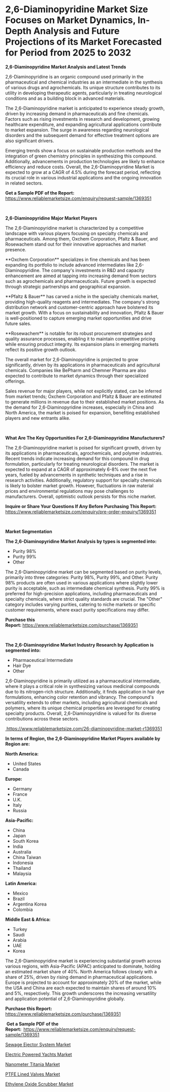 <p><h1>2,6-Diaminopyridine Market Size Focuses on Market Dynamics, In-Depth Analysis and Future Projections of its Market Forecasted for Period from 2025 to 2032</h1></p><p><strong>2,6-Diaminopyridine Market Analysis and Latest Trends</strong></p>
<p><p>2,6-Diaminopyridine is an organic compound used primarily in the pharmaceutical and chemical industries as an intermediate in the synthesis of various drugs and agrochemicals. Its unique structure contributes to its utility in developing therapeutic agents, particularly in treating neurological conditions and as a building block in advanced materials.</p><p>The 2,6-Diaminopyridine market is anticipated to experience steady growth, driven by increasing demand in pharmaceuticals and fine chemicals. Factors such as rising investments in research and development, growing healthcare expenditure, and expanding agricultural applications contribute to market expansion. The surge in awareness regarding neurological disorders and the subsequent demand for effective treatment options are also significant drivers.</p><p>Emerging trends show a focus on sustainable production methods and the integration of green chemistry principles in synthesizing this compound. Additionally, advancements in production technologies are likely to enhance efficiency and reduce costs. Overall, the 2,6-Diaminopyridine Market is expected to grow at a CAGR of 4.5% during the forecast period, reflecting its crucial role in various industrial applications and the ongoing innovation in related sectors.</p></p>
<p><strong>Get a Sample PDF of the Report:&nbsp;</strong> <a href="https://www.reliablemarketsize.com/enquiry/request-sample/1369351?utm_campaign=2749&utm_medium=2&utm_source=Github&utm_content=ia&utm_term=22032025&utm_id=26-diaminopyridine">https://www.reliablemarketsize.com/enquiry/request-sample/1369351</a></p>
<p>&nbsp;</p>
<p><strong>2,6-Diaminopyridine Major Market Players</strong></p>
<p><p>The 2,6-Diaminopyridine market is characterized by a competitive landscape with various players focusing on specialty chemicals and pharmaceuticals. Among them, Oxchem Corporation, Pfaltz & Bauer, and Rosewachem stand out for their innovative approaches and market presence.</p><p>**Oxchem Corporation** specializes in fine chemicals and has been expanding its portfolio to include advanced intermediates like 2,6-Diaminopyridine. The company's investments in R&D and capacity enhancement are aimed at tapping into increasing demand from sectors such as agrochemicals and pharmaceuticals. Future growth is expected through strategic partnerships and geographical expansion.</p><p>**Pfaltz & Bauer** has carved a niche in the specialty chemicals market, providing high-quality reagents and intermediates. The company's strong distribution network and customer-centric approach have bolstered its market growth. With a focus on sustainability and innovation, Pfaltz & Bauer is well-positioned to capture emerging market opportunities and drive future sales.</p><p>**Rosewachem** is notable for its robust procurement strategies and quality assurance processes, enabling it to maintain competitive pricing while ensuring product integrity. Its expansion plans in emerging markets reflect its positive growth outlook.</p><p>The overall market for 2,6-Diaminopyridine is projected to grow significantly, driven by its applications in pharmaceuticals and agricultural chemicals. Companies like BePharm and Chemner Pharma are also expected to contribute to market dynamics through their specialized offerings.</p><p>Sales revenue for major players, while not explicitly stated, can be inferred from market trends; Oxchem Corporation and Pfaltz & Bauer are estimated to generate millions in revenue due to their established market positions. As the demand for 2,6-Diaminopyridine increases, especially in China and North America, the market is poised for expansion, benefiting established players and new entrants alike.</p></p>
<p>&nbsp;</p>
<p><strong>What Are The Key Opportunities For 2,6-Diaminopyridine Manufacturers?</strong></p>
<p><p>The 2,6-Diaminopyridine market is poised for significant growth, driven by its applications in pharmaceuticals, agrochemicals, and polymer industries. Recent trends indicate increasing demand for this compound in drug formulation, particularly for treating neurological disorders. The market is expected to expand at a CAGR of approximately 6-8% over the next five years, fueled by advancements in synthetic techniques and a rise in research activities. Additionally, regulatory support for specialty chemicals is likely to bolster market growth. However, fluctuations in raw material prices and environmental regulations may pose challenges to manufacturers. Overall, optimistic outlook persists for this niche market.</p></p>
<p><strong>Inquire or Share Your Questions If Any Before Purchasing This Report:</strong> <a href="https://www.reliablemarketsize.com/enquiry/pre-order-enquiry/1369351?utm_campaign=2749&utm_medium=2&utm_source=Github&utm_content=ia&utm_term=22032025&utm_id=26-diaminopyridine">https://www.reliablemarketsize.com/enquiry/pre-order-enquiry/1369351</a></p>
<p>&nbsp;</p>
<p><strong>Market Segmentation</strong></p>
<p><strong>The 2,6-Diaminopyridine Market Analysis by types is segmented into:</strong></p>
<p><ul><li>Purity 98%</li><li>Purity 99%</li><li>Other</li></ul></p>
<p><p>The 2,6-Diaminopyridine market can be segmented based on purity levels, primarily into three categories: Purity 98%, Purity 99%, and Other. Purity 98% products are often used in various applications where slightly lower purity is acceptable, such as intermediate chemical synthesis. Purity 99% is preferred for high-precision applications, including pharmaceuticals and specialty chemicals, where strict quality standards are crucial. The "Other" category includes varying purities, catering to niche markets or specific customer requirements, where exact purity specifications may differ.</p></p>
<p><strong>Purchase this Report:&nbsp;</strong><a href="https://www.reliablemarketsize.com/purchase/1369351?utm_campaign=2749&utm_medium=2&utm_source=Github&utm_content=ia&utm_term=22032025&utm_id=26-diaminopyridine">https://www.reliablemarketsize.com/purchase/1369351</a></p>
<p>&nbsp;</p>
<p><strong>The 2,6-Diaminopyridine Market Industry Research by Application is segmented into:</strong></p>
<p><ul><li>Pharmaceutical Intermediate</li><li>Hair Dye</li><li>Other</li></ul></p>
<p><p>2,6-Diaminopyridine is primarily utilized as a pharmaceutical intermediate, where it plays a critical role in synthesizing various medicinal compounds due to its nitrogen-rich structure. Additionally, it finds application in hair dye formulations, enhancing color retention and vibrancy. The compound's versatility extends to other markets, including agricultural chemicals and polymers, where its unique chemical properties are leveraged for creating specialty products. Overall, 2,6-Diaminopyridine is valued for its diverse contributions across these sectors.</p></p>
<p><a href="https://www.reliablemarketsize.com/26-diaminopyridine-market-r1369351?utm_campaign=2749&utm_medium=2&utm_source=Github&utm_content=ia&utm_term=22032025&utm_id=26-diaminopyridine">&nbsp;https://www.reliablemarketsize.com/26-diaminopyridine-market-r1369351</a></p>
<p><strong>In terms of Region, the 2,6-Diaminopyridine Market Players available by Region are:</strong></p>
<p>
    <p> <strong> North America: </strong>
        <ul>
            <li>United States</li>
            <li>Canada</li>
        </ul>
        </p> 
    <p> <strong> Europe: </strong>
        <ul>
            <li>Germany</li>
            <li>France</li>
            <li>U.K.</li>
            <li>Italy</li>
            <li>Russia</li>
        </ul>
        </p> 
    <p> <strong> Asia-Pacific: </strong>
        <ul>
            <li>China</li>
            <li>Japan</li>
            <li>South Korea</li>
            <li>India</li>
            <li>Australia</li>
            <li>China Taiwan</li>
            <li>Indonesia</li>
            <li>Thailand</li>
            <li>Malaysia</li>
        </ul>
        </p> 
    <p> <strong> Latin America: </strong>
        <ul>
            <li>Mexico</li>
            <li>Brazil</li>
            <li>Argentina Korea</li>
            <li>Colombia</li>
        </ul>
        </p> 
    <p> <strong> Middle East & Africa: </strong>
        <ul>
            <li>Turkey</li>
            <li>Saudi</li>
            <li>Arabia</li>
            <li>UAE</li>
            <li>Korea</li>
        </ul>
    </p>
    </p>
<p><p>The 2,6-Diaminopyridine market is experiencing substantial growth across various regions, with Asia-Pacific (APAC) anticipated to dominate, holding an estimated market share of 40%. North America follows closely with a share of 25%, driven by rising demand in pharmaceutical applications. Europe is projected to account for approximately 20% of the market, while the USA and China are each expected to maintain shares of around 10% and 5%, respectively. This growth underscores the increasing versatility and application potential of 2,6-Diaminopyridine globally.</p></p>
<p><strong>Purchase this Report: </strong><a href="https://www.reliablemarketsize.com/purchase/1369351?utm_campaign=2749&utm_medium=2&utm_source=Github&utm_content=ia&utm_term=22032025&utm_id=26-diaminopyridine">https://www.reliablemarketsize.com/purchase/1369351</a></p>
<p>&nbsp;<strong>Get a Sample PDF of the Report:&nbsp;&nbsp;</strong><a href="https://www.reliablemarketsize.com/enquiry/request-sample/1369351?utm_campaign=2749&utm_medium=2&utm_source=Github&utm_content=ia&utm_term=22032025&utm_id=26-diaminopyridine">https://www.reliablemarketsize.com/enquiry/request-sample/1369351</a></p>
<p><strong></strong></p>
<p><p><a href="https://www.linkedin.com/pulse/sewage-ejector-system-market-analysis-share-size-value-ixm6c?utm_campaign=2749&utm_medium=2&utm_source=Github&utm_content=ia&utm_term=22032025&utm_id=26-diaminopyridine">Sewage Ejector System Market</a></p><p><a href="https://www.linkedin.com/pulse/evolution-electric-powered-yachts-market-key-shifts-from-nf37c?utm_campaign=2749&utm_medium=2&utm_source=Github&utm_content=ia&utm_term=22032025&utm_id=26-diaminopyridine">Electric Powered Yachts Market</a></p><p><a href="https://github.com/carylgrinko/Market-Research-Report-List-1/blob/main/nanometer-titania-market.md?utm_campaign=2749&utm_medium=2&utm_source=Github&utm_content=ia&utm_term=22032025&utm_id=26-diaminopyridine">Nanometer Titania Market</a></p><p><a href="https://www.linkedin.com/pulse/ptfe-lined-valves-market-tracking-sales-employment-76-w0vic?utm_campaign=2749&utm_medium=2&utm_source=Github&utm_content=ia&utm_term=22032025&utm_id=26-diaminopyridine">PTFE Lined Valves Market</a></p><p><a href="https://www.linkedin.com/pulse/ethylene-oxide-scrubber-market-growth-outlook-from-2025-ym6mc?utm_campaign=2749&utm_medium=2&utm_source=Github&utm_content=ia&utm_term=22032025&utm_id=26-diaminopyridine">Ethylene Oxide Scrubber Market</a></p></p>